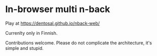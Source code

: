 # In-browser multi n-back

Play at https://dentosal.github.io/nback-web/

Currenlty only in Finnish.

Contributions welcome. Please do not complicate the architecture, it's simple and stupid.